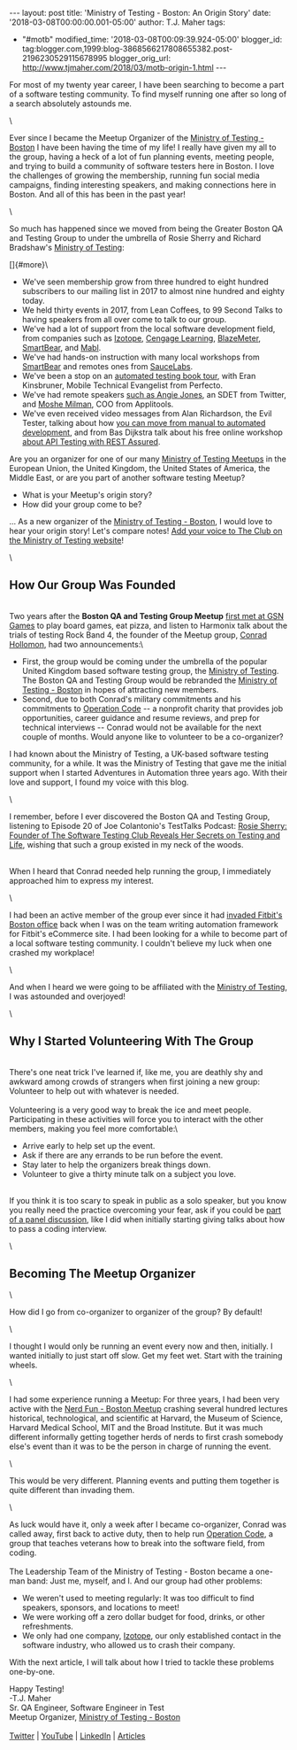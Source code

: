 \-\-- layout: post title: \'Ministry of Testing - Boston: An Origin
Story\' date: \'2018-03-08T00:00:00.001-05:00\' author: T.J. Maher tags:
- \"\#motb\" modified\_time: \'2018-03-08T00:09:39.924-05:00\'
blogger\_id:
tag:blogger.com,1999:blog-3868566217808655382.post-2196230529115678995
blogger\_orig\_url: http://www.tjmaher.com/2018/03/motb-origin-1.html
\-\--

<div>

For most of my twenty year career, I have been searching to become a
part of a software testing community. To find myself running one after
so long of a search absolutely astounds me. 

</div>

<div>

\

</div>

<div>

Ever since I became the Meetup Organizer of the [Ministry of Testing -
Boston](http://bit.ly/mot_boston) I have been having the time of my
life! I really have given my all to the group, having a heck of a lot of
fun planning events, meeting people, and trying to build a community of
software testers here in Boston. I love the challenges of growing the
membership, running fun social media campaigns, finding interesting
speakers, and making connections here in Boston. And all of this has
been in the past year! 

</div>

<div>

\

</div>

<div>

So much has happened since we moved from being the Greater Boston QA and
Testing Group to under the umbrella of Rosie Sherry and Richard
Bradshaw\'s [Ministry of Testing](http://ministryoftesting.com/):

</div>

<div>

[]{#more}\

</div>

<div>

-   We\'ve seen membership grow from three hundred to eight hundred
    subscribers to our mailing list in 2017 to almost nine hundred and
    eighty today. 
-   We held thirty events in 2017, from Lean Coffees, to 99 Second Talks
    to having speakers from all over come to talk to our group.
-   We\'ve had a lot of support from the local software development
    field, from companies such as [Izotope](http://izotope.com/)­,
    [Cengage Learning](http://cengage.com/)­,
    [BlazeMeter](http://blazemeter.com/)­,
    [SmartBear](http://smartbear.com/), and [Mabl](http://mabl.com/).
-   We\'ve had hands-on instruction with many local workshops from
    [SmartBear](http://smartbear.com/)­ and remotes ones from
    [SauceLabs](http://saucelabs.com/)­.
-   We\'ve been a stop on an [automated testing book
    tour](http://www.tjmaher.com/2017/06/notes-from-eran-kinsbruner-talk-digital.html),
    with Eran Kinsbruner, Mobile Technical Evangelist from Perfecto.
-   We\'ve had remote speakers [such as Angie
    Jones](http://www.tjmaher.com/2017/07/notes-on-angie-jones-make-your.html),
    an SDET from Twitter, and [Moshe
    Milman](http://www.tjmaher.com/2017/06/notes-on-moshe-milmans-talk-advanced.html),
    COO from Applitools.
-   We\'ve even received video messages from Alan Richardson, the Evil
    Tester, talking about how [you can move from manual to automated
    development](https://youtu.be/lSX8PCWLykU), and from Bas Dijkstra
    talk about his free online workshop [about API Testing with REST
    Assured](https://youtu.be/TDIApT2WfYY).

Are you an organizer for one of our many [Ministry of Testing
Meetups](https://www.ministryoftesting.com/handbook/meetups/) in the
European Union, the United Kingdom, the United States of America, the
Middle East, or are you part of another software testing Meetup? 

</div>

<div>

-   What is your Meetup's origin story? 
-   How did your group come to be? 

</div>

<div>

\... As a new organizer of the [Ministry of Testing -
Boston](https://www.meetup.com/ministry-of-testing-boston), I would love
to hear your origin story! Let\'s compare notes! [Add your voice to The
Club on the Ministry of Testing
website](https://club.ministryoftesting.com/t/what-is-your-ministry-of-testing-meetups-origin-story/12208)!

</div>

<div>

\

</div>

<div>

How Our Group Was Founded
-------------------------

</div>

<div>

\
Two years after the **Boston QA and Testing Group Meetup** [first met at
GSN
Games](https://www.meetup.com/ministry-of-testing-boston/events/226263649/)
to play board games, eat pizza, and listen to Harmonix talk about the
trials of testing Rock Band 4, the founder of the Meetup group, [Conrad
Hollomon](https://www.linkedin.com/in/hollomancer/), had two
announcements:\

-   First, the group would be coming under the umbrella of the popular
    United Kingdom based software testing group, the [Ministry of
    Testing](https://www.ministryoftesting.com/). The Boston QA and
    Testing Group would be rebranded the [Ministry of Testing -
    Boston](https://www.meetup.com/ministry-of-testing-boston) in hopes
    of attracting new members.
-   Second, due to both Conrad's military commitments and his
    commitments to [Operation Code](https://operationcode.org/) \-- a
    nonprofit charity that provides job opportunities, career guidance
    and resume reviews, and prep for technical interviews \-- Conrad
    would not be available for the next couple of months. Would anyone
    like to volunteer to be a co-organizer?

<div>

<div>

I had known about the Ministry of Testing, a UK-based software testing
community, for a while. It was the Ministry of Testing that gave me the
initial support when I started Adventures in Automation three years ago.
With their love and support, I found my voice with this blog.  

</div>

<div>

\

</div>

<div>

I remember, before I ever discovered the Boston QA and Testing Group,
listening to Episode 20 of Joe Colantonio\'s TestTalks Podcast: [Rosie
Sherry: Founder of The Software Testing Club Reveals Her Secrets on
Testing and
Life](https://joecolantonio.com/testtalks/20-rosie-sherry-founder-of-the-software-testing-club-testing-secrets/),
wishing that such a group existed in my neck of the woods.

</div>

</div>

\
When I heard that Conrad needed help running the group, I immediately
approached him to express my interest. 

</div>

<div>

\

</div>

<div>

I had been an active member of the group ever since it had [invaded
Fitbit's Boston
office](https://www.meetup.com/ministry-of-testing-boston/events/231893839/)
back when I was on the team writing automation framework for Fitbit's
eCommerce site. I had been looking for a while to become part of a local
software testing community. I couldn't believe my luck when one crashed
my workplace!

</div>

<div>

\

</div>

<div>

And when I heard we were going to be affiliated with the [Ministry of
Testing](http://ministryoftesting.com/), I was astounded and overjoyed!

</div>

<div>

\

Why I Started Volunteering With The Group
-----------------------------------------

\
There's one neat trick I've learned if, like me, you are deathly shy and
awkward among crowds of strangers when first joining a new group:
Volunteer to help out with whatever is needed.\
\
Volunteering is a very good way to break the ice and meet people.
Participating in these activities will force you to interact with the
other members, making you feel more comfortable:\

-   Arrive early to help set up the event.  
-   Ask if there are any errands to be run before the event. 
-   Stay later to help the organizers break things down. 
-   Volunteer to give a thirty minute talk on a subject you love. 

</div>

<div>

\
If you think it is too scary to speak in public as a solo speaker, but
you know you really need the practice overcoming your fear, ask if you
could be [part of a panel
discussion](http://www.tjmaher.com/2016/11/video-10172016-how-to-pass-coding.html),
like I did when initially starting giving talks about how to pass a
coding interview.

</div>

<div>

\

Becoming The Meetup Organizer
-----------------------------

</div>

<div>

\

</div>

<div>

How did I go from co-organizer to organizer of the group? By default!

</div>

<div>

\

</div>

<div>

I thought I would only be running an event every now and then,
initially. I wanted initially to just start off slow. Get my feet wet.
Start with the training wheels. 

</div>

<div>

\

</div>

<div>

<div>

I had some experience running a Meetup: For three years, I had been very
active with the [Nerd Fun - Boston
Meetup](https://www.meetup.com/NerdFunBoston/members/4996698/) crashing
several hundred lectures historical, technological, and scientific at
Harvard, the Museum of Science, Harvard Medical School, MIT and the
Broad Institute. But it was much different informally getting together
herds of nerds to first crash somebody else's event than it was to be
the person in charge of running the event. 

</div>

<div>

\

</div>

<div>

This would be very different. Planning events and putting them together
is quite different than invading them. 

</div>

</div>

<div>

\

</div>

<div>

As luck would have it, only a week after I became co-organizer, Conrad
was called away, first back to active duty, then to help run [Operation
Code](https://www.operationcode.org/), a group that teaches veterans how
to break into the software field, from coding.\
\
The Leadership Team of the Ministry of Testing - Boston became a one-man
band: Just me, myself, and I. And our group had other problems:

</div>

<div>

-   We weren\'t used to meeting regularly: It was too difficult to find
    speakers, sponsors, and locations to meet!
-   We were working off a zero dollar budget for food, drinks, or other
    refreshments. 
-   We only had one company, [Izotope](http://izotope.com/), our only
    established contact in the software industry, who allowed us to
    crash their company. 

With the next article, I will talk about how I tried to tackle these
problems one-by-one.

</div>

<div>

Happy Testing!\
-T.J. Maher\
Sr. QA Engineer, Software Engineer in Test\
Meetup Organizer, [Ministry of Testing -
Boston](http://bit.ly/mot_boston)\
\
[Twitter](https://twitter.com/tjmaher1) \|
[YouTube](http://bit.ly/tj_youtube)
\| [LinkedIn](https://www.linkedin.com/in/tjmaher1) \|
[Articles](http://bit.ly/tj_techbeacon)

</div>
